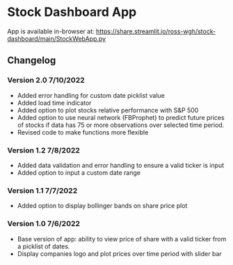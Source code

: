 # Stock Dashboard App

App is available in-browser at: https://share.streamlit.io/ross-wgh/stock-dashboard/main/StockWebApp.py

## Changelog

### Version 2.0 7/10/2022
- Added error handling for custom date picklist value
- Added load time indicator
- Added option to plot stocks relative performance with S&P 500
- Added option to use neural network (FBProphet) to predict future prices of stocks if data has 75 or more observations over selected time period.
- Revised code to make functions more flexible

### Version 1.2 7/8/2022
- Added data validation and error handling to ensure a valid ticker is input
- Added option to input a custom date range

### Version 1.1 7/7/2022
- Added option to display bollinger bands on share price plot

### Version 1.0 7/6/2022
- Base version of app: ability to view price of share with a valid ticker from a picklist of dates.
- Display companies logo and plot prices over time period with slider bar







